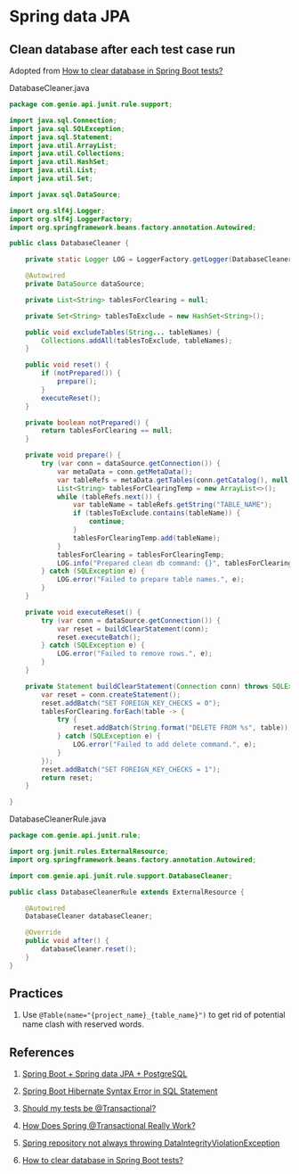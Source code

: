 # Spring data JPA

## Clean database after each test case run

Adopted from [How to clear database in Spring Boot tests?](https://brightinventions.pl/blog/clear-database-in-spring-boot-tests/)

DatabaseCleaner.java

```java
package com.genie.api.junit.rule.support;

import java.sql.Connection;
import java.sql.SQLException;
import java.sql.Statement;
import java.util.ArrayList;
import java.util.Collections;
import java.util.HashSet;
import java.util.List;
import java.util.Set;

import javax.sql.DataSource;

import org.slf4j.Logger;
import org.slf4j.LoggerFactory;
import org.springframework.beans.factory.annotation.Autowired;

public class DatabaseCleaner {

    private static Logger LOG = LoggerFactory.getLogger(DatabaseCleaner.class);

    @Autowired
    private DataSource dataSource;

    private List<String> tablesForClearing = null;

    private Set<String> tablesToExclude = new HashSet<String>();

    public void excludeTables(String... tableNames) {
        Collections.addAll(tablesToExclude, tableNames);
    }

    public void reset() {
        if (notPrepared()) {
            prepare();
        }
        executeReset();
    }

    private boolean notPrepared() {
        return tablesForClearing == null;
    }

    private void prepare() {
        try (var conn = dataSource.getConnection()) {
            var metaData = conn.getMetaData();
            var tableRefs = metaData.getTables(conn.getCatalog(), null, null, new String[] { "TABLE" });
            List<String> tablesForClearingTemp = new ArrayList<>();
            while (tableRefs.next()) {
                var tableName = tableRefs.getString("TABLE_NAME");
                if (tablesToExclude.contains(tableName)) {
                    continue;
                }
                tablesForClearingTemp.add(tableName);
            }
            tablesForClearing = tablesForClearingTemp;
            LOG.info("Prepared clean db command: {}", tablesForClearing);
        } catch (SQLException e) {
            LOG.error("Failed to prepare table names.", e);
        }
    }

    private void executeReset() {
        try (var conn = dataSource.getConnection()) {
            var reset = buildClearStatement(conn);
            reset.executeBatch();
        } catch (SQLException e) {
            LOG.error("Failed to remove rows.", e);
        }
    }

    private Statement buildClearStatement(Connection conn) throws SQLException {
        var reset = conn.createStatement();
        reset.addBatch("SET FOREIGN_KEY_CHECKS = 0");
        tablesForClearing.forEach(table -> {
            try {
                reset.addBatch(String.format("DELETE FROM %s", table));
            } catch (SQLException e) {
                LOG.error("Failed to add delete command.", e);
            }
        });
        reset.addBatch("SET FOREIGN_KEY_CHECKS = 1");
        return reset;
    }

}
```

DatabaseCleanerRule.java

```java
package com.genie.api.junit.rule;

import org.junit.rules.ExternalResource;
import org.springframework.beans.factory.annotation.Autowired;

import com.genie.api.junit.rule.support.DatabaseCleaner;

public class DatabaseCleanerRule extends ExternalResource {

    @Autowired
    DatabaseCleaner databaseCleaner;

    @Override
    public void after() {
        databaseCleaner.reset();
    }
}
```

## Practices

1. Use `@Table(name="{project_name}_{table_name}")` to get rid of potential name clash with reserved words.

## References

1. [Spring Boot + Spring data JPA + PostgreSQL](https://www.mkyong.com/spring-boot/spring-boot-spring-data-jpa-postgresql/)

1. [Spring Boot Hibernate Syntax Error in SQL Statement](https://stackoverflow.com/questions/27987068/spring-boot-hibernate-syntax-error-in-sql-statement)

1. [Should my tests be @Transactional?](https://www.marcobehler.com/2014/06/25/should-my-tests-be-transactional)

1. [How Does Spring @Transactional Really Work?](https://dzone.com/articles/how-does-spring-transactional)

1. [Spring repository not always throwing DataIntegrityViolationException](https://stackoverflow.com/questions/43707774/spring-repository-not-always-throwing-dataintegrityviolationexception)

1. [How to clear database in Spring Boot tests?](https://brightinventions.pl/blog/clear-database-in-spring-boot-tests/)
